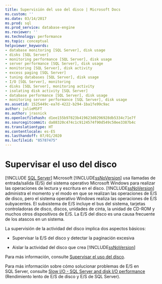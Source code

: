 ```yaml
---
title: Supervisión del uso del disco | Microsoft Docs
ms.custom: ''
ms.date: 03/14/2017
ms.prod: sql
ms.prod_service: database-engine
ms.reviewer: ''
ms.technology: performance
ms.topic: conceptual
helpviewer_keywords:
- database monitoring [SQL Server], disk usage
- disks [SQL Server]
- monitoring performance [SQL Server], disk usage
- server performance [SQL Server], disk usage
- monitoring [SQL Server], disk activity
- excess paging [SQL Server]
- tuning databases [SQL Server], disk usage
- I/O [SQL Server], monitoring
- disks [SQL Server], monitoring activity
- isolating disk activity [SQL Server]
- database performance [SQL Server], disk usage
- monitoring server performance [SQL Server], disk usage
ms.assetid: 1525449c-ea7d-4222-b294-1ba1fe99c9ac
author: julieMSFT
ms.author: jrasnick
ms.openlocfilehash: d1ee155b97823b419623d0296928db5334c71e7f
ms.sourcegitcommit: da88320c474c1c9124574f90d549c50ee3387b4c
ms.translationtype: HT
ms.contentlocale: es-ES
ms.lasthandoff: 07/01/2020
ms.locfileid: "85787475"
---
```

# <a name="monitor-disk-usage"></a>Supervisar el uso del disco
 [!INCLUDE [SQL Server](../../includes/applies-to-version/sqlserver.md)]
  Microsoft [!INCLUDE[ssNoVersion](../../includes/ssnoversion-md.md)] usa llamadas de entrada/salida (E/S) del sistema operativo Microsoft Windows para realizar las operaciones de lectura y escritura en el disco. [!INCLUDE[ssNoVersion](../../includes/ssnoversion-md.md)] administra el momento y el modo en que se realizan las operaciones de E/S de disco, pero el sistema operativo Windows realiza las operaciones de E/S subyacentes. El subsistema de E/S incluye el bus del sistema, tarjetas controladoras de disco, discos, unidades de cinta, la unidad de CD-ROM y muchos otros dispositivos de E/S. La E/S del disco es una causa frecuente de los atascos en un sistema.  
  
 La supervisión de la actividad del disco implica dos aspectos básicos:  
  
-   Supervisar la E/S del disco y detectar la paginación excesiva  
  
-   Aislar la actividad del disco que crea [!INCLUDE[ssNoVersion](../../includes/ssnoversion-md.md)]  
  
 Para más información, consulte [Supervisar el uso del disco](https://social.technet.microsoft.com/wiki/contents/articles/monitoring-disk-usage.aspx). 
 
 Para más información sobre cómo solucionar problemas de E/S en SQL Server, consulte [Slow I/O - SQL Server and disk I/O performance](https://techcommunity.microsoft.com/t5/SQL-Server-Support/Slow-I-O-SQL-Server-and-disk-I-O-performance/ba-p/333983) (Rendimiento lento de E/S de disco y E/S de SQL Server).
  
  
